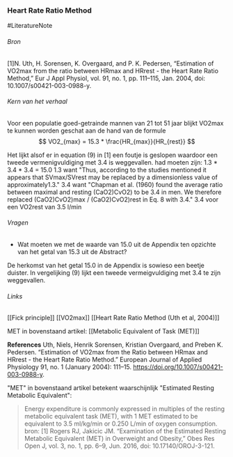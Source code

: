 ### Heart Rate Ratio Method

#LiteratureNote



###### Bron ######

[1]N. Uth, H. Sorensen, K. Overgaard, and P. K. Pedersen, “Estimation of VO2max from the ratio between HRmax and HRrest - the Heart Rate Ratio Method,” Eur J Appl Physiol, vol. 91, no. 1, pp. 111–115, Jan. 2004, doi: 10.1007/s00421-003-0988-y.




###### Kern van het verhaal ######

Voor een populatie goed-getrainde mannen van 21 tot 51 jaar blijkt VO2max te kunnen worden geschat aan de hand van de formule
$$
VO2_{max} = 15.3 * \frac{HR_{max}}{HR_{rest}}
$$

Het lijkt alsof er in equation (9) in [1] een foutje is geslopen waardoor een tweede vermenigvuldiging met 3.4 is weggevallen.
had moeten zijn: 1.3 * 3.4 * 3.4 = 15.0
1.3 want "Thus, according to the studies mentioned it appears that SVmax/SVrest may be replaced by a dimensionless value of approximately1.3."
3.4 want "Chapman et al. (1960) found the average ratio between maximal and resting (CaO2)CvO2) to be 3.4 in men. We therefore replaced
(CaO2)CvO2)max / (CaO2)CvO2)rest in Eq. 8 with 3.4."
3.4 voor een VO2rest van 3.5 l/min


###### Vragen ######

- Wat moeten we met de waarde van 15.0 uit de Appendix ten opzichte van het getal van 15.3 uit de Abstract?  

De herkomst van het getal 15.0 in de Appendix is sowieso een beetje duister. In vergelijking (9) lijkt een tweede vermeigvuldiging met 3.4 te zijn weggevallen.



###### Links ######

[[Fick principle]]
[[VO2max]]
[[Heart Rate Ratio Method (Uth et al, 2004)]]





MET in bovenstaand artikel: [[Metabolic Equivalent of Task (MET)]]

 **References**
 Uth, Niels, Henrik Sorensen, Kristian Overgaard, and Preben K. Pedersen. “Estimation of VO2max from the Ratio between HRmax and HRrest - the Heart Rate Ratio Method.” European Journal of Applied Physiology 91, no. 1 (January 2004): 111–15. https://doi.org/10.1007/s00421-003-0988-y.

 "MET" in bovenstaand artikel betekent waarschijnlijk "Estimated Resting Metabolic Equivalent":
 > Energy expenditure is commonly expressed in multiples of the resting metabolic
equivalent task (MET), with 1 MET estimated to be equivalent to 3.5 ml/kg/min or 0.250 L/min of oxygen consumption.
bron: [1] Rogers RJ, Jakicic JM. “Examination of the Estimated Resting Metabolic Equivalent (MET) in Overweight and Obesity,” Obes Res Open J, vol. 3, no. 1, pp. 6–9, Jun. 2016, doi: 10.17140/OROJ-3-121.

